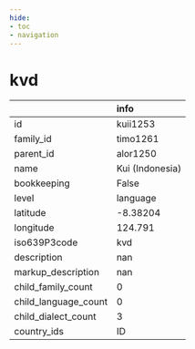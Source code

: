 ```yaml
---
hide:
- toc
- navigation
---
```

# kvd
|                      | info            |
|:---------------------|:----------------|
| id                   | kuii1253        |
| family_id            | timo1261        |
| parent_id            | alor1250        |
| name                 | Kui (Indonesia) |
| bookkeeping          | False           |
| level                | language        |
| latitude             | -8.38204        |
| longitude            | 124.791         |
| iso639P3code         | kvd             |
| description          | nan             |
| markup_description   | nan             |
| child_family_count   | 0               |
| child_language_count | 0               |
| child_dialect_count  | 3               |
| country_ids          | ID              |